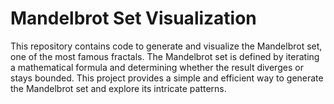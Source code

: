 # Mandelbrot Set Visualization

This repository contains code to generate and visualize the Mandelbrot set, one of the most famous fractals. The Mandelbrot set is defined by iterating a mathematical formula and determining whether the result diverges or stays bounded. This project provides a simple and efficient way to generate the Mandelbrot set and explore its intricate patterns.
